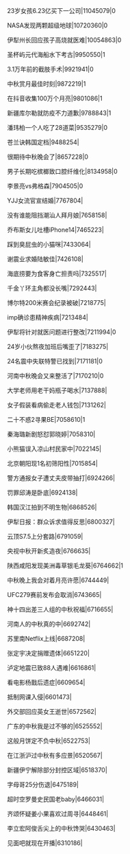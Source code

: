 23岁女孩6.23亿买下一公司|11045079|0

NASA发现两颗超级地球|10720360|0

伊犁州长回应孩子高烧就医难|10054863|0

圣杯屿元代海船水下考古|9950550|1

3.1万年前的截肢手术|9921941|0

中秋赏月最佳时刻|9872219|1

在抖音收集100万个月亮|9801086|1

新疆库尔勒就防疫不力道歉|9788843|1

潘玮柏一个人吃了28道菜|9535279|0

苍兰诀韩国定档|9488254|

很期待中秋晚会了|8657228|0

男子长期吃槟榔致口腔纤维化|8134958|0

李景亮vs弗格森|7904505|0

YJJ女流官宣结婚|7767804|

没有谁能阻挡潮汕人拜月娘|7658158|

乔布斯女儿吐槽iPhone14|7465223|

踩到臭屁虫的小猫咪|7433064|

谢震业求婚陆敏佳|7426108|

海底捞要为食客身亡担责吗|7325517|

千金丫环主角都没长嘴|7292443|

博尔特200米赛会纪录被破|7218775|

imp确诊患精神疾病|7213484|

伊犁将针对就医问题进行整改|7211994|0

24岁小伙熬夜加班后嘴歪了|7183275|

24名震中失联特警已找到|7171181|0

河南中秋晚会又来整活了|7170210|0

大学老师用老干妈瓶子喝水|7137888|

女子假装看病偷走老人钱包|7131262|

二十不惑2寻果BE|7058610|1

秦海璐新剧怒怼郭晓婷|7058310|

小熊猫误入凉山村民家中|7022145|

北京朝阳现1名初筛阳性|7015854|

警方通报女子遭丈夫皮带抽打|6924266|

罚罪邱涛是卧底|6924138|

韩国汉江拍到不明生物|6868526|

伊犁日报：群众诉求值得反思|6800327|

云顶S7.5上分套路|6791059|

央视中秋开新炙造夜|6766635|

陕西咸阳发现美洲毒草银毛龙葵|6764662|1

中秋晚上我会对着月亮许愿|6744449|

UFC279赛前发布会取消|6743665|

神十四出差三人组的中秋祝福|6716655|

河南人的中秋真的中|6692742|

苏里南Netflix上线|6687208|

张定宇决定捐赠遗体|6651220|

泸定地震已致88人遇难|6616861|

看电影杨戬后遗症|6609654|

抵制网课入侵|6601473|

外交部回应英女王逝世|6572562|

广东的中秋我是过不够的|6525552|

这般月饼定不负中秋|6522753|

在江浙沪过中秋有多应景|6520567|

新疆伊宁解除部分封控区域|6518370|

字母哥25分伤退|6475189|

超时空罗曼史民国老baby|6466031|

齐颂怀疑姜小果喜欢过周寻|6448461|

李立宏阿俊舌尖上的中秋馋哭|6430463|

见面吧就现在开播|6310186|

